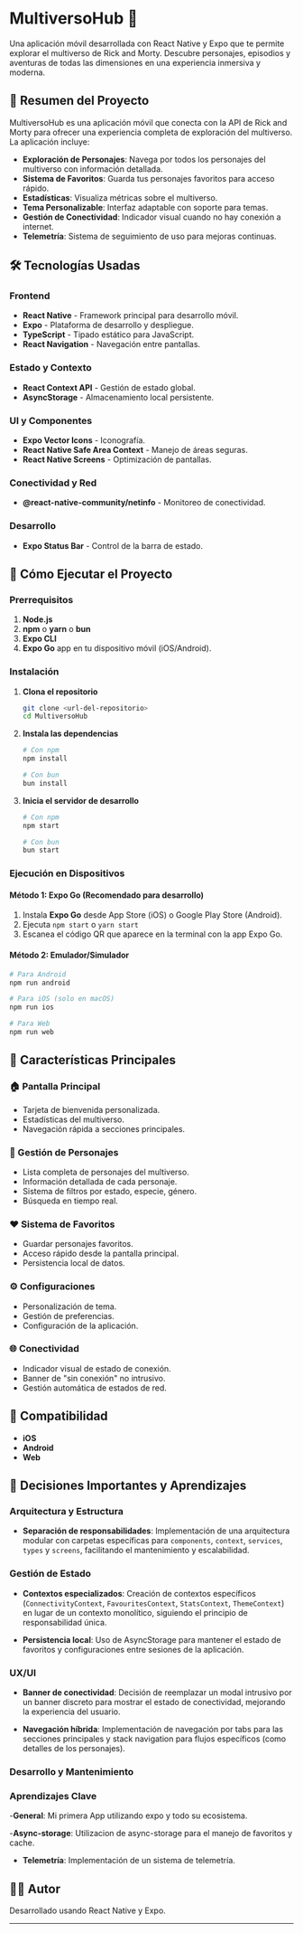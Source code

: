 # MultiversoHub 🚀

Una aplicación móvil desarrollada con React Native y Expo que te permite explorar el multiverso de Rick and Morty. Descubre personajes, episodios y aventuras de todas las dimensiones en una experiencia inmersiva y moderna.

## 📱 Resumen del Proyecto

MultiversoHub es una aplicación móvil que conecta con la API de Rick and Morty para ofrecer una experiencia completa de exploración del multiverso. La aplicación incluye:

- **Exploración de Personajes**: Navega por todos los personajes del multiverso con información detallada.
- **Sistema de Favoritos**: Guarda tus personajes favoritos para acceso rápido.
- **Estadísticas**: Visualiza métricas sobre el multiverso.
- **Tema Personalizable**: Interfaz adaptable con soporte para temas.
- **Gestión de Conectividad**: Indicador visual cuando no hay conexión a internet.
- **Telemetría**: Sistema de seguimiento de uso para mejoras continuas.

## 🛠️ Tecnologías Usadas

### Frontend
- **React Native** - Framework principal para desarrollo móvil.
- **Expo** - Plataforma de desarrollo y despliegue.
- **TypeScript** - Tipado estático para JavaScript.
- **React Navigation** - Navegación entre pantallas.

### Estado y Contexto
- **React Context API** - Gestión de estado global.
- **AsyncStorage** - Almacenamiento local persistente.

### UI y Componentes
- **Expo Vector Icons** - Iconografía.
- **React Native Safe Area Context** - Manejo de áreas seguras.
- **React Native Screens** - Optimización de pantallas.

### Conectividad y Red
- **@react-native-community/netinfo** - Monitoreo de conectividad.

### Desarrollo
- **Expo Status Bar** - Control de la barra de estado.

## 🚀 Cómo Ejecutar el Proyecto

### Prerrequisitos

1. **Node.js** 
2. **npm** o **yarn** o **bun**
3. **Expo CLI** 
4. **Expo Go** app en tu dispositivo móvil (iOS/Android).

### Instalación

1. **Clona el repositorio**
   ```bash
   git clone <url-del-repositorio>
   cd MultiversoHub
   ```

2. **Instala las dependencias**
   ```bash
   # Con npm
   npm install
   
   # Con bun
   bun install
   ```

3. **Inicia el servidor de desarrollo**
   ```bash
   # Con npm
   npm start
   
   # Con bun
   bun start
   ```

### Ejecución en Dispositivos

#### Método 1: Expo Go (Recomendado para desarrollo)
1. Instala **Expo Go** desde App Store (iOS) o Google Play Store (Android).
2. Ejecuta `npm start` o `yarn start`
3. Escanea el código QR que aparece en la terminal con la app Expo Go.

#### Método 2: Emulador/Simulador
```bash
# Para Android
npm run android

# Para iOS (solo en macOS)
npm run ios

# Para Web
npm run web
```

## 🎯 Características Principales

### 🏠 Pantalla Principal
- Tarjeta de bienvenida personalizada.
- Estadísticas del multiverso.
- Navegación rápida a secciones principales.

### 👥 Gestión de Personajes
- Lista completa de personajes del multiverso.
- Información detallada de cada personaje.
- Sistema de filtros por estado, especie, género.
- Búsqueda en tiempo real.

### ❤️ Sistema de Favoritos
- Guardar personajes favoritos.
- Acceso rápido desde la pantalla principal.
- Persistencia local de datos.

### ⚙️ Configuraciones
- Personalización de tema.
- Gestión de preferencias.
- Configuración de la aplicación.

### 🌐 Conectividad
- Indicador visual de estado de conexión.
- Banner de "sin conexión" no intrusivo.
- Gestión automática de estados de red.


## 📱 Compatibilidad

- **iOS**
- **Android**
- **Web**

## 🎯 Decisiones Importantes y Aprendizajes

### Arquitectura y Estructura
- **Separación de responsabilidades**: Implementación de una arquitectura modular con carpetas específicas para `components`, `context`, `services`, `types` y `screens`, facilitando el mantenimiento y escalabilidad.

### Gestión de Estado
- **Contextos especializados**: Creación de contextos específicos (`ConnectivityContext`, `FavouritesContext`, `StatsContext`, `ThemeContext`) en lugar de un contexto monolítico, siguiendo el principio de responsabilidad única.

- **Persistencia local**: Uso de AsyncStorage para mantener el estado de favoritos y configuraciones entre sesiones de la aplicación.

### UX/UI
- **Banner de conectividad**: Decisión de reemplazar un modal intrusivo por un banner discreto para mostrar el estado de conectividad, mejorando la experiencia del usuario.

- **Navegación híbrida**: Implementación de navegación por tabs para las secciones principales y stack navigation para flujos específicos (como detalles de los personajes).


### Desarrollo y Mantenimiento

### Aprendizajes Clave
-**General**: Mi primera App utilizando expo y todo su ecosistema.

-**Async-storage**: Utilizacion de async-storage para el manejo de favoritos y cache.

- **Telemetría**: Implementación de un sistema de telemetría.



## 👨‍💻 Autor

Desarrollado usando React Native y Expo.

---

